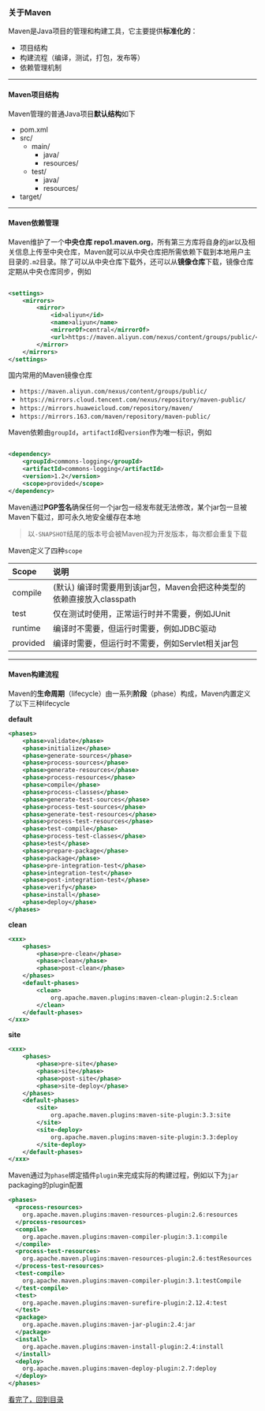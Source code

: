 ### 关于Maven

Maven是Java项目的管理和构建工具，它主要提供**标准化的**：

- 项目结构
- 构建流程（编译，测试，打包，发布等）
- 依赖管理机制

---

#### Maven项目结构

Maven管理的普通Java项目**默认结构**如下

- pom.xml
- src/
    - main/
        - java/
        - resources/
    - test/
        - java/
        - resources/
- target/

---

#### Maven依赖管理

Maven维护了一个**中央仓库 repo1.maven.org**，所有第三方库将自身的jar以及相关信息上传至中央仓库，Maven就可以从中央仓库把所需依赖下载到本地用户主目录的`.m2`目录。除了可以从中央仓库下载外，还可以从**镜像仓库**下载，镜像仓库定期从中央仓库同步，例如

```xml

<settings>
    <mirrors>
        <mirror>
            <id>aliyun</id>
            <name>aliyun</name>
            <mirrorOf>central</mirrorOf>
            <url>https://maven.aliyun.com/nexus/content/groups/public/</url>
        </mirror>
    </mirrors>
</settings>
```

国内常用的Maven镜像仓库

- `https://maven.aliyun.com/nexus/content/groups/public/`
- `https://mirrors.cloud.tencent.com/nexus/repository/maven-public/`
- `https://mirrors.huaweicloud.com/repository/maven/`
- `https://mirrors.163.com/maven/repository/maven-public/`

Maven依赖由`groupId`，`artifactId`和`version`作为唯一标识，例如

```xml

<dependency>
    <groupId>commons-logging</groupId>
    <artifactId>commons-logging</artifactId>
    <version>1.2</version>
    <scope>provided</scope>
</dependency>
```

Maven通过**PGP签名**确保任何一个jar包一经发布就无法修改，某个jar包一旦被Maven下载过，即可永久地安全缓存在本地

> 以`-SNAPSHOT`结尾的版本号会被Maven视为开发版本，每次都会重复下载

Maven定义了四种`scope`

| Scope | 说明 |
| :--- | :--- |
| compile | (默认) 编译时需要用到该jar包，Maven会把这种类型的依赖直接放入classpath |
| test | 仅在测试时使用，正常运行时并不需要，例如JUnit |
| runtime | 编译时不需要，但运行时需要，例如JDBC驱动 |
| provided | 编译时需要，但运行时不需要，例如Servlet相关jar包 |

---

#### Maven构建流程

Maven的**生命周期**（lifecycle）由一系列**阶段**（phase）构成，Maven内置定义了以下三种lifecycle

**default**

```xml
<phases>
    <phase>validate</phase>
    <phase>initialize</phase>
    <phase>generate-sources</phase>
    <phase>process-sources</phase>
    <phase>generate-resources</phase>
    <phase>process-resources</phase>
    <phase>compile</phase>
    <phase>process-classes</phase>
    <phase>generate-test-sources</phase>
    <phase>process-test-sources</phase>
    <phase>generate-test-resources</phase>
    <phase>process-test-resources</phase>
    <phase>test-compile</phase>
    <phase>process-test-classes</phase>
    <phase>test</phase>
    <phase>prepare-package</phase>
    <phase>package</phase>
    <phase>pre-integration-test</phase>
    <phase>integration-test</phase>
    <phase>post-integration-test</phase>
    <phase>verify</phase>
    <phase>install</phase>
    <phase>deploy</phase>
</phases>
```

**clean**

```xml
<xxx>
    <phases>
        <phase>pre-clean</phase>
        <phase>clean</phase>
        <phase>post-clean</phase>
    </phases>
    <default-phases>
        <clean>
            org.apache.maven.plugins:maven-clean-plugin:2.5:clean
        </clean>
    </default-phases>
</xxx>
```

**site**

```xml
<xxx>
    <phases>
        <phase>pre-site</phase>
        <phase>site</phase>
        <phase>post-site</phase>
        <phase>site-deploy</phase>
    </phases>
    <default-phases>
        <site>
            org.apache.maven.plugins:maven-site-plugin:3.3:site
        </site>
        <site-deploy>
            org.apache.maven.plugins:maven-site-plugin:3.3:deploy
        </site-deploy>
    </default-phases>
</xxx>
```

Maven通过为`phase`绑定插件`plugin`来完成实际的构建过程，例如以下为`jar` packaging的plugin配置

```xml
<phases>
  <process-resources>
    org.apache.maven.plugins:maven-resources-plugin:2.6:resources
  </process-resources>
  <compile>
    org.apache.maven.plugins:maven-compiler-plugin:3.1:compile
  </compile>
  <process-test-resources>
    org.apache.maven.plugins:maven-resources-plugin:2.6:testResources
  </process-test-resources>
  <test-compile>
    org.apache.maven.plugins:maven-compiler-plugin:3.1:testCompile
  </test-compile>
  <test>
    org.apache.maven.plugins:maven-surefire-plugin:2.12.4:test
  </test>
  <package>
    org.apache.maven.plugins:maven-jar-plugin:2.4:jar
  </package>
  <install>
    org.apache.maven.plugins:maven-install-plugin:2.4:install
  </install>
  <deploy>
    org.apache.maven.plugins:maven-deploy-plugin:2.7:deploy
  </deploy>
</phases>
```



[看完了，回到目录](/README.md)